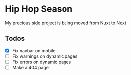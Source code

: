 # Hip Hop Season

My precious side project is being moved from Nuxt to Next

## Todos

- [x] Fix navbar on mobile
- [ ] Fix warnings on dynamic pages
- [ ] Fix errors on dynamic pages
- [ ] Make a 404 page
